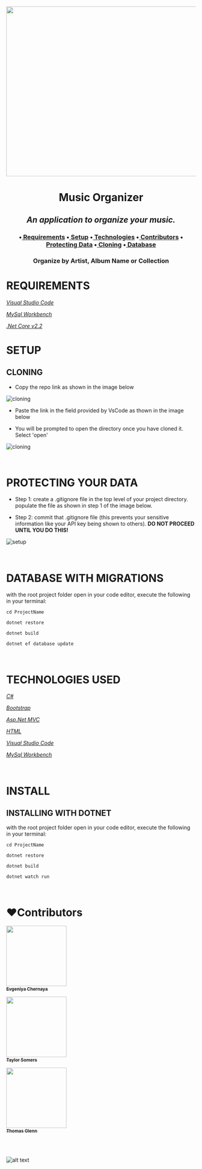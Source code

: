 <h1 align='center'><img width='900' height='450' src='https://hys2d3ayt6x6b7ts22ypg68p-wpengine.netdna-ssl.com/wp-content/uploads/2018/01/Records-crop.jpg'><br>


**<h1 align = 'center'>Music Organizer**


*<h2 align ='center'>An application to organize your music.*


<h3 align ='center'>•<a href='#requirements'> Requirements</a> •<a href='#setup'> Setup</a> •<a href='#technologies-used'> Technologies</a> •<a href='#❤️contributors'> Contributors</a> •<a href='#protecting-your-data'> Protecting Data</a> •<a href='#cloning'> Cloning</a> •<a href='#database-with-migrations'> Database</a></h3>


<h3 align='center'>Organize by Artist, Album Name or Collection</h3>

# **REQUIREMENTS**

_[Visual Studio Code](https://code.visualstudio.com/)_

_[MySql Workbench](https://www.mysql.com/products/workbench/)_

_[.Net Core v2.2](https://dotnet.microsoft.com/download/dotnet-core/2.2)_

# **SETUP**

## **CLONING**

* Copy the repo link as shown in the image below

![cloning](https://coding-assets.s3-us-west-2.amazonaws.com/img/clone.gif 'How to clone repo')

* Paste the link in the field provided by VsCode as thown in the image below

* You will be prompted to open the directory once you have cloned it. Select 'open'

![cloning](https://coding-assets.s3-us-west-2.amazonaws.com/img/clone-github2.gif 'Cloning from Github within VSCode')

<br>

# **PROTECTING YOUR DATA**

* Step 1: create a .gitignore file in the top level of your project directory. populate the file as shown in step 1 of the image below.

* Step 2: commit that .gitignore file (this prevents your sensitive information like your API key being shown to others). **DO NOT PROCEED UNTIL YOU DO THIS!**

![setup](https://coding-assets.s3-us-west-2.amazonaws.com/img/readme-image-3.jpg 'Set up instructions')

<br>

# **DATABASE WITH MIGRATIONS**

with the root project folder open in your code editor, execute the following in your terminal:

``cd ProjectName``

``dotnet restore``

``dotnet build``

``dotnet ef database update``

<br>

# **TECHNOLOGIES USED**

_[C#](https://docs.microsoft.com/en-us/dotnet/csharp/)_

_[Bootstrap](https://getbootstrap.com/)_

_[Asp.Net MVC](https://dotnet.microsoft.com/apps/aspnet/mvc)_

_[HTML](https://developer.mozilla.org/en-US/docs/Web/HTML)_

_[Visual Studio Code](https://code.visualstudio.com/)_

_[MySql Workbench](https://www.mysql.com/products/workbench/)_

<br>

# **INSTALL**

## **INSTALLING WITH DOTNET**


with the root project folder open in your code editor, execute the following in your terminal:

``cd ProjectName``

``dotnet restore``

``dotnet build``

``dotnet watch run``

<br>

# **❤️Contributors**

[<img src='https://coding-assets.s3-us-west-2.amazonaws.com/linked-in-images/evgeniya-chernaya.jpeg' width='160px;'/><br /><sub><b>Evgeniya Chernaya</b></sub>](https://www.linkedin.com/in/evgeniyach/)<br />

[<img src='https://coding-assets.s3-us-west-2.amazonaws.com/linked-in-images/taylor-somers.jpeg' width='160px;'/><br /><sub><b>Taylor Somers</b></sub>](https://www.linkedin.com/in/taylorsomers/)<br />

[<img src='https://coding-assets.s3-us-west-2.amazonaws.com/linked-in-images/thomas-glenn.jpeg' width='160px;'/><br /><sub><b>Thomas Glenn</b></sub>](https://www.linkedin.com/in/glennergy/)<br />


<br>

<br>

![alt text][logo]

[logo]: https://img.shields.io/bower/l/bootstrap 'MIT License'
